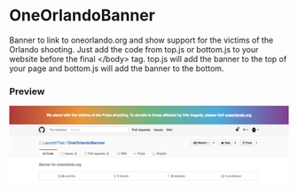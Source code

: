 # OneOrlandoBanner
Banner to link to oneorlando.org and show support for the victims of the Orlando shooting. Just add the code from top.js or bottom.js to your website before the final \</body\> tag. top.js will add the banner to the top of your page and bottom.js will add the banner to the bottom.
### Preview
![Image Preview](preview.png)

